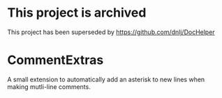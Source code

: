 # This project is archived
This project has been superseded by https://github.com/dnlj/DocHelper

# CommentExtras
A small extension to automatically add an asterisk to new lines when making mutli-line comments.
